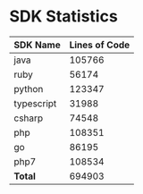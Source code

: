 # SDK Statistics

| SDK Name | Lines of Code |
| -------- | ------------- |
| java | 105766 |
| ruby | 56174 |
| python | 123347 |
| typescript | 31988 |
| csharp | 74548 |
| php | 108351 |
| go | 86195 |
| php7 | 108534 |
| **Total** | 694903 |
